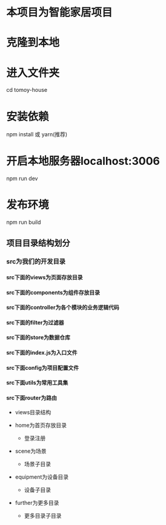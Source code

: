 # 本项目为智能家居项目

# 克隆到本地

# 进入文件夹
cd tomoy-house

# 安装依赖
npm install 或 yarn(推荐)

# 开启本地服务器localhost:3006
npm run dev

# 发布环境
npm run build

## 项目目录结构划分
### src为我们的开发目录
#### src下面的views为页面存放目录
#### src下面的components为组件存放目录
#### src下面的controller为各个模块的业务逻辑代码
#### src下面的filter为过滤器
#### src下面的store为数据仓库
#### src下面的index.js为入口文件
#### src下面config为项目配置文件
#### src下面utils为常用工具集
#### src下面router为路由


- views目录结构
- home为首页存放目录
  + 登录注册

- scene为场景
  + 场景子目录

- equipment为设备目录
  + 设备子目录

- further为更多目录
  + 更多目录子目录
